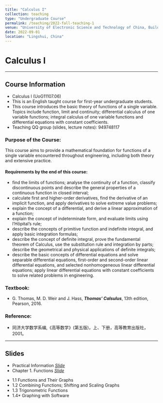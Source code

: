 ```yaml
---
title: "Calculus I"
collection: teaching
type: "Undergraduate Course"
permalink: /teaching/2022-fall-teaching-1
venue: "University of Electronic Science and Technology of China, Building"
date: 2022-09-01
location: "Lingshui, China"
---
```


 
# Calculus I

***
## Course Information
* Calculus I (UoG11107.06)
* This is an English taught course for first-year undergraduate students.
* This course introduces the basic theory of functions of a single variable. Topics include function, limit and continuity; differential calculus of one variable functions; integral calculus of one variable functions and differential equations with constant coefficients.
* Teaching QQ group (slides, lecture notes): 949748117 


### Purpose of the Course:
This course aims to provide a mathematical foundation for functions of a single variable encountered throughout engineering, including both theory and extensive practice. 

#### Requirements by the end of this course:
* find the limits of functions; analyse the continuity of a function, classify discontinuous points and describe the general properties of a continuous function in closed interval;
* calculate first and higher-order derivatives, find the derivative of an implicit function, and apply derivatives to solve extreme value problems;
* explain the concept of a differential, and derive a linear approximation of a function;
* explain the concept of indeterminate form, and evaluate limits using l’Hôpital’s rule;
* describe the concepts of primitive function and indefinite integral, and apply basic integration formulas;
* describe the concept of definite integral, prove the fundamental theorem of Calculus, use the substitution rule and integration by parts; describe the geometrical and physical applications of definite integrals;
* describe the basic concepts of differential equations and solve separable differential equations, first-order and second-order linear differential equations, and selected nonhomogeneous linear differential equations; apply linear differential equations with constant coefficients to solve related problems in engineering.



### Textbook:  
* G. Thomas, M. D. Weir and J. Hass, _**Thomas' Calsulus**_, 13th edition,  Pearson, 2016. 

### Reference:
* 同济大学数学系编,《高等数学》(第五版)，上、下册，高等教育出版社，2001。


***
## Slides
* Practical Information [_Slide_](http://xiaozhouli.com/resources/Cal2022/Calculus-I.pdf)
* Chapter 1.  Functions [_Slide_](http://xiaozhouli.com/resources/Cal2022/1.Functions.pdf)
- 1.1 Functions and Their Graphs 
- 1.2 Combining Functions; Shifting and Scaling Graphs
- 1.3 Trigonometric Functions 
- 1.4* Graphing with Software